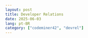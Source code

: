 ```yaml
---
layout: post
title: Developer Relations
date: 2025-06-03
lang: pt-BR
category: ["codeminer42", "devrel"]
---
```

